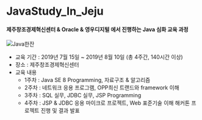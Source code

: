 # JavaStudy_In_Jeju
#### 제주창조경제혁신센터 &amp; Oracle &amp; 영우디지털 에서 진행하는 Java 심화 교육 과정

![Java한잔](/Users/yunhee/Downloads/JAVA 한잔/java.jpg)

- 교육 기간 : 2019년 7월 15일 ~ 2019년 8월 10일 (총 4주간, 140시간 이상)
- 장소 : 제주창조경제혁신센터
- 교육 내용
  - 1주차 : Java SE 8 Programming, 자료구조 & 알고리즘
  - 2주차 : 네트워크 응용 프로그램, OPP최신 트랜드와 framework 이해
  - 3주차 : SQL 실무, JDBC 실무, JSP Programming 
  - 4주차 : JSP & JDBC 응용 마이크로 프로젝트, Web 표준기술 이해
               해커톤 프로젝트 진행 및 결과 발표